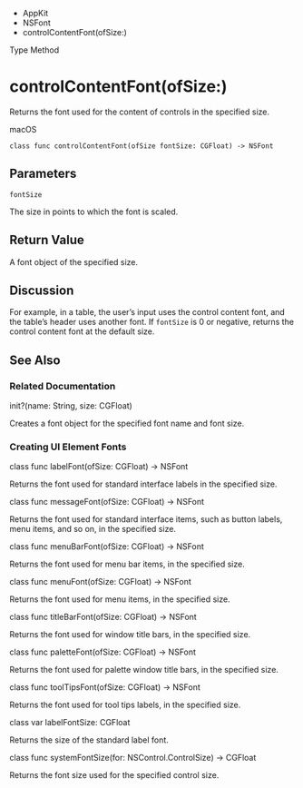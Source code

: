 

- AppKit
- NSFont
-  controlContentFont(ofSize:) 

Type Method

# controlContentFont(ofSize:)

Returns the font used for the content of controls in the specified size.

macOS

``` source
class func controlContentFont(ofSize fontSize: CGFloat) -> NSFont
```

## Parameters 

`fontSize`  

The size in points to which the font is scaled.

## Return Value

A font object of the specified size.

## Discussion

For example, in a table, the user’s input uses the control content font, and the table’s header uses another font. If `fontSize` is 0 or negative, returns the control content font at the default size.

## See Also

### Related Documentation

init?(name: String, size: CGFloat)

Creates a font object for the specified font name and font size.

### Creating UI Element Fonts

class func labelFont(ofSize: CGFloat) -> NSFont

Returns the font used for standard interface labels in the specified size.

class func messageFont(ofSize: CGFloat) -> NSFont

Returns the font used for standard interface items, such as button labels, menu items, and so on, in the specified size.

class func menuBarFont(ofSize: CGFloat) -> NSFont

Returns the font used for menu bar items, in the specified size.

class func menuFont(ofSize: CGFloat) -> NSFont

Returns the font used for menu items, in the specified size.

class func titleBarFont(ofSize: CGFloat) -> NSFont

Returns the font used for window title bars, in the specified size.

class func paletteFont(ofSize: CGFloat) -> NSFont

Returns the font used for palette window title bars, in the specified size.

class func toolTipsFont(ofSize: CGFloat) -> NSFont

Returns the font used for tool tips labels, in the specified size.

class var labelFontSize: CGFloat

Returns the size of the standard label font.

class func systemFontSize(for: NSControl.ControlSize) -> CGFloat

Returns the font size used for the specified control size.

